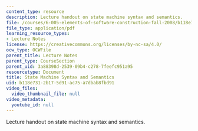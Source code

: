 ```yaml
---
content_type: resource
description: Lecture handout on state machine syntax and semantics.
file: /courses/6-005-elements-of-software-construction-fall-2008/b118e7312b175d91ac75a7dbab8fbd91_MIT6_005f08_lec_state_machine.pdf
file_type: application/pdf
learning_resource_types:
- Lecture Notes
license: https://creativecommons.org/licenses/by-nc-sa/4.0/
ocw_type: OCWFile
parent_title: Lecture Notes
parent_type: CourseSection
parent_uid: 3a88398d-2539-09b4-c278-7feefc951a95
resourcetype: Document
title: State Machine Syntax and Semantics
uid: b118e731-2b17-5d91-ac75-a7dbab8fbd91
video_files:
  video_thumbnail_file: null
video_metadata:
  youtube_id: null
---
```

Lecture handout on state machine syntax and semantics.
